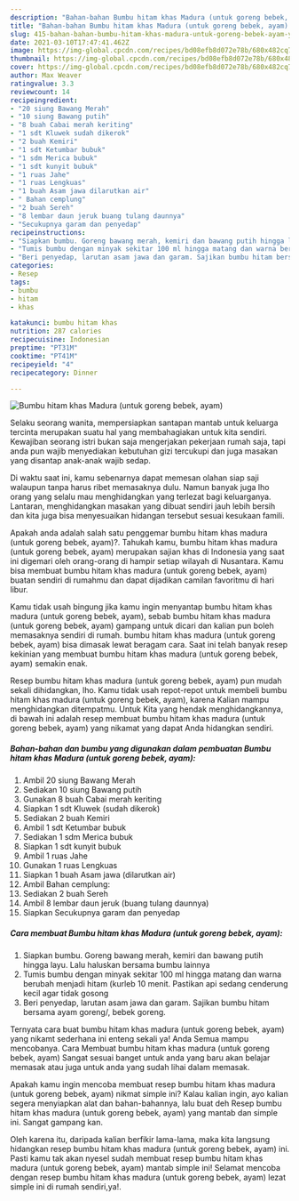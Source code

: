 ```yaml
---
description: "Bahan-bahan Bumbu hitam khas Madura (untuk goreng bebek, ayam) yang lezat dan Mudah Dibuat"
title: "Bahan-bahan Bumbu hitam khas Madura (untuk goreng bebek, ayam) yang lezat dan Mudah Dibuat"
slug: 415-bahan-bahan-bumbu-hitam-khas-madura-untuk-goreng-bebek-ayam-yang-lezat-dan-mudah-dibuat
date: 2021-03-10T17:47:41.462Z
image: https://img-global.cpcdn.com/recipes/bd08efb8d072e78b/680x482cq70/bumbu-hitam-khas-madura-untuk-goreng-bebek-ayam-foto-resep-utama.jpg
thumbnail: https://img-global.cpcdn.com/recipes/bd08efb8d072e78b/680x482cq70/bumbu-hitam-khas-madura-untuk-goreng-bebek-ayam-foto-resep-utama.jpg
cover: https://img-global.cpcdn.com/recipes/bd08efb8d072e78b/680x482cq70/bumbu-hitam-khas-madura-untuk-goreng-bebek-ayam-foto-resep-utama.jpg
author: Max Weaver
ratingvalue: 3.3
reviewcount: 14
recipeingredient:
- "20 siung Bawang Merah"
- "10 siung Bawang putih"
- "8 buah Cabai merah keriting"
- "1 sdt Kluwek sudah dikerok"
- "2 buah Kemiri"
- "1 sdt Ketumbar bubuk"
- "1 sdm Merica bubuk"
- "1 sdt kunyit bubuk"
- "1 ruas Jahe"
- "1 ruas Lengkuas"
- "1 buah Asam jawa dilarutkan air"
- " Bahan cemplung"
- "2 buah Sereh"
- "8 lembar daun jeruk buang tulang daunnya"
- "Secukupnya garam dan penyedap"
recipeinstructions:
- "Siapkan bumbu. Goreng bawang merah, kemiri dan bawang putih hingga layu. Lalu haluskan bersama bumbu lainnya"
- "Tumis bumbu dengan minyak sekitar 100 ml hingga matang dan warna berubah menjadi hitam (kurleb 10 menit. Pastikan api sedang cenderung kecil agar tidak gosong"
- "Beri penyedap, larutan asam jawa dan garam. Sajikan bumbu hitam bersama ayam goreng/, bebek goreng."
categories:
- Resep
tags:
- bumbu
- hitam
- khas

katakunci: bumbu hitam khas 
nutrition: 287 calories
recipecuisine: Indonesian
preptime: "PT31M"
cooktime: "PT41M"
recipeyield: "4"
recipecategory: Dinner

---
```



![Bumbu hitam khas Madura (untuk goreng bebek, ayam)](https://img-global.cpcdn.com/recipes/bd08efb8d072e78b/680x482cq70/bumbu-hitam-khas-madura-untuk-goreng-bebek-ayam-foto-resep-utama.jpg)

Selaku seorang wanita, mempersiapkan santapan mantab untuk keluarga tercinta merupakan suatu hal yang membahagiakan untuk kita sendiri. Kewajiban seorang istri bukan saja mengerjakan pekerjaan rumah saja, tapi anda pun wajib menyediakan kebutuhan gizi tercukupi dan juga masakan yang disantap anak-anak wajib sedap.

Di waktu  saat ini, kamu sebenarnya dapat memesan olahan siap saji walaupun tanpa harus ribet memasaknya dulu. Namun banyak juga lho orang yang selalu mau menghidangkan yang terlezat bagi keluarganya. Lantaran, menghidangkan masakan yang dibuat sendiri jauh lebih bersih dan kita juga bisa menyesuaikan hidangan tersebut sesuai kesukaan famili. 



Apakah anda adalah salah satu penggemar bumbu hitam khas madura (untuk goreng bebek, ayam)?. Tahukah kamu, bumbu hitam khas madura (untuk goreng bebek, ayam) merupakan sajian khas di Indonesia yang saat ini digemari oleh orang-orang di hampir setiap wilayah di Nusantara. Kamu bisa membuat bumbu hitam khas madura (untuk goreng bebek, ayam) buatan sendiri di rumahmu dan dapat dijadikan camilan favoritmu di hari libur.

Kamu tidak usah bingung jika kamu ingin menyantap bumbu hitam khas madura (untuk goreng bebek, ayam), sebab bumbu hitam khas madura (untuk goreng bebek, ayam) gampang untuk dicari dan kalian pun boleh memasaknya sendiri di rumah. bumbu hitam khas madura (untuk goreng bebek, ayam) bisa dimasak lewat beragam cara. Saat ini telah banyak resep kekinian yang membuat bumbu hitam khas madura (untuk goreng bebek, ayam) semakin enak.

Resep bumbu hitam khas madura (untuk goreng bebek, ayam) pun mudah sekali dihidangkan, lho. Kamu tidak usah repot-repot untuk membeli bumbu hitam khas madura (untuk goreng bebek, ayam), karena Kalian mampu menghidangkan ditempatmu. Untuk Kita yang hendak menghidangkannya, di bawah ini adalah resep membuat bumbu hitam khas madura (untuk goreng bebek, ayam) yang nikamat yang dapat Anda hidangkan sendiri.

<!--inarticleads1-->

##### Bahan-bahan dan bumbu yang digunakan dalam pembuatan Bumbu hitam khas Madura (untuk goreng bebek, ayam):

1. Ambil 20 siung Bawang Merah
1. Sediakan 10 siung Bawang putih
1. Gunakan 8 buah Cabai merah keriting
1. Siapkan 1 sdt Kluwek (sudah dikerok)
1. Sediakan 2 buah Kemiri
1. Ambil 1 sdt Ketumbar bubuk
1. Sediakan 1 sdm Merica bubuk
1. Siapkan 1 sdt kunyit bubuk
1. Ambil 1 ruas Jahe
1. Gunakan 1 ruas Lengkuas
1. Siapkan 1 buah Asam jawa (dilarutkan air)
1. Ambil  Bahan cemplung:
1. Sediakan 2 buah Sereh
1. Ambil 8 lembar daun jeruk (buang tulang daunnya)
1. Siapkan Secukupnya garam dan penyedap




<!--inarticleads2-->

##### Cara membuat Bumbu hitam khas Madura (untuk goreng bebek, ayam):

1. Siapkan bumbu. Goreng bawang merah, kemiri dan bawang putih hingga layu. Lalu haluskan bersama bumbu lainnya
1. Tumis bumbu dengan minyak sekitar 100 ml hingga matang dan warna berubah menjadi hitam (kurleb 10 menit. Pastikan api sedang cenderung kecil agar tidak gosong
1. Beri penyedap, larutan asam jawa dan garam. Sajikan bumbu hitam bersama ayam goreng/, bebek goreng.




Ternyata cara buat bumbu hitam khas madura (untuk goreng bebek, ayam) yang nikamt sederhana ini enteng sekali ya! Anda Semua mampu mencobanya. Cara Membuat bumbu hitam khas madura (untuk goreng bebek, ayam) Sangat sesuai banget untuk anda yang baru akan belajar memasak atau juga untuk anda yang sudah lihai dalam memasak.

Apakah kamu ingin mencoba membuat resep bumbu hitam khas madura (untuk goreng bebek, ayam) nikmat simple ini? Kalau kalian ingin, ayo kalian segera menyiapkan alat dan bahan-bahannya, lalu buat deh Resep bumbu hitam khas madura (untuk goreng bebek, ayam) yang mantab dan simple ini. Sangat gampang kan. 

Oleh karena itu, daripada kalian berfikir lama-lama, maka kita langsung hidangkan resep bumbu hitam khas madura (untuk goreng bebek, ayam) ini. Pasti kamu tak akan nyesel sudah membuat resep bumbu hitam khas madura (untuk goreng bebek, ayam) mantab simple ini! Selamat mencoba dengan resep bumbu hitam khas madura (untuk goreng bebek, ayam) lezat simple ini di rumah sendiri,ya!.

